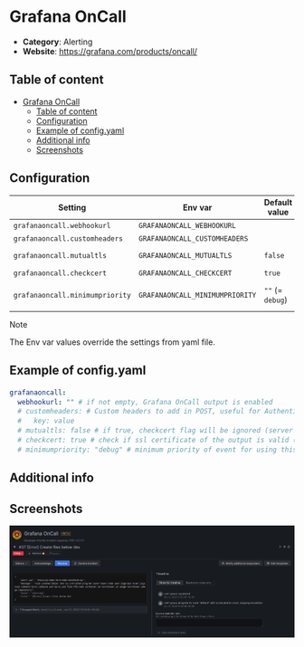 # Grafana OnCall

- **Category**: Alerting
- **Website**: https://grafana.com/products/oncall/

## Table of content

- [Grafana OnCall](#grafana-oncall)
  - [Table of content](#table-of-content)
  - [Configuration](#configuration)
  - [Example of config.yaml](#example-of-configyaml)
  - [Additional info](#additional-info)
  - [Screenshots](#screenshots)

## Configuration

| Setting                         | Env var                         | Default value    | Description                                                                                                                         |
| ------------------------------- | ------------------------------- | ---------------- | ----------------------------------------------------------------------------------------------------------------------------------- |
| `grafanaoncall.webhookurl`      | `GRAFANAONCALL_WEBHOOKURL`      |                  | If not empty, Grafana OnCall output is enabled                                                                                      |
| `grafanaoncall.customheaders`   | `GRAFANAONCALL_CUSTOMHEADERS`   |                  | Custom headers for the POST request                                                                                                 |
| `grafanaoncall.mutualtls`       | `GRAFANAONCALL_MUTUALTLS`       | `false`          | Authenticate to the output with TLS, if true, checkcert flag will be ignored (server cert will always be checked)                   |
| `grafanaoncall.checkcert`       | `GRAFANAONCALL_CHECKCERT`       | `true` | Check if ssl certificate of the output is valid                                                                                     |
| `grafanaoncall.minimumpriority` | `GRAFANAONCALL_MINIMUMPRIORITY` | `""` (= `debug`) | Minimum priority of event for using this output, order is `emergency,alert,critical,error,warning,notice,informational,debug or ""` |

> [!NOTE]
The Env var values override the settings from yaml file.

## Example of config.yaml

```yaml
grafanaoncall:
  webhookurl: "" # if not empty, Grafana OnCall output is enabled
  # customheaders: # Custom headers to add in POST, useful for Authentication
  #   key: value
  # mutualtls: false # if true, checkcert flag will be ignored (server cert will always be checked)
  # checkcert: true # check if ssl certificate of the output is valid (default: true)
  # minimumpriority: "debug" # minimum priority of event for using this output, order is emergency|alert|critical|error|warning|notice|informational|debug or "" (default)
```

## Additional info

## Screenshots

![grafana oncall example](images/grafana-oncall.png)
